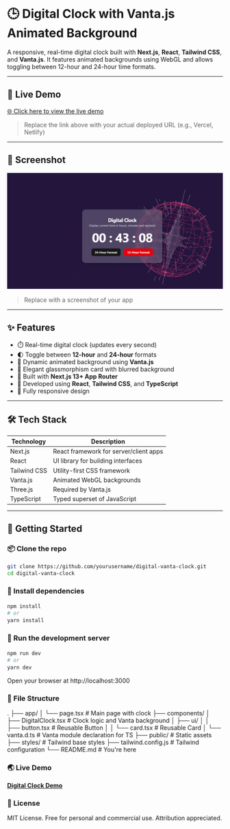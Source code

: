 # 🕒 Digital Clock with Vanta.js Animated Background

A responsive, real-time digital clock built with **Next.js**, **React**, **Tailwind CSS**, and **Vanta.js**. It features animated backgrounds using WebGL and allows toggling between 12-hour and 24-hour time formats.

---

## 🔗 Live Demo

[🌐 Click here to view the live demo](https://your-live-demo-link.com)

> Replace the link above with your actual deployed URL (e.g., Vercel, Netlify)

---

## 📸 Screenshot

![Preview](Public/screenshot.png)

> Replace with a screenshot of your app

---

## ✨ Features

- ⏱️ Real-time digital clock (updates every second)
- 🌓 Toggle between **12-hour** and **24-hour** formats
- 🌌 Dynamic animated background using **Vanta.js**
- 💅 Elegant glassmorphism card with blurred background
- 🎯 Built with **Next.js 13+ App Router**
- 🔧 Developed using **React**, **Tailwind CSS**, and **TypeScript**
- 📱 Fully responsive design

---

## 🛠️ Tech Stack

| Technology   | Description                          |
|--------------|--------------------------------------|
| Next.js      | React framework for server/client apps |
| React        | UI library for building interfaces    |
| Tailwind CSS | Utility-first CSS framework           |
| Vanta.js     | Animated WebGL backgrounds            |
| Three.js     | Required by Vanta.js                  |
| TypeScript   | Typed superset of JavaScript          |

---

## 🚀 Getting Started

### 📦 Clone the repo

```bash
git clone https://github.com/yourusername/digital-vanta-clock.git
cd digital-vanta-clock
```

### 🧰 Install dependencies

```bash
npm install
# or
yarn install
```

### 🧪 Run the development server

```bash
npm run dev
# or
yarn dev
```

Open your browser at http://localhost:3000

### 📂 File Structure

.
├── app/
│   └── page.tsx              # Main page with clock
├── components/
│   ├── DigitalClock.tsx      # Clock logic and Vanta background
│   ├── ui/
│   │   ├── button.tsx        # Reusable Button
│   │   └── card.tsx          # Reusable Card
│   └── vanta.d.ts            # Vanta module declaration for TS
├── public/                   # Static assets
├── styles/                   # Tailwind base styles
├── tailwind.config.js        # Tailwind configuration
└── README.md                 # You're here

### 🌏 Live Demo

**[Digital Clock Demo](https://your-live-demo-link.com)**

### 📄 License

MIT License.
Free for personal and commercial use. Attribution appreciated.

